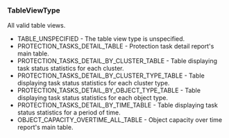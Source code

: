 ### TableViewType
All valid table views.

- TABLE_UNSPECIFIED - The table view type is unspecified.
- PROTECTION_TASKS_DETAIL_TABLE - Protection task detail report's main table.
- PROTECTION_TASKS_DETAIL_BY_CLUSTER_TABLE - Table displaying task status statistics for each cluster.
- PROTECTION_TASKS_DETAIL_BY_CLUSTER_TYPE_TABLE - Table displaying task status statistics for each cluster type.
- PROTECTION_TASKS_DETAIL_BY_OBJECT_TYPE_TABLE - Table displaying task status statistics for each object type.
- PROTECTION_TASKS_DETAIL_BY_TIME_TABLE - Table displaying task status statistics for a period of time.
- OBJECT_CAPACITY_OVERTIME_ALL_TABLE - Object capacity over time report's main table.
